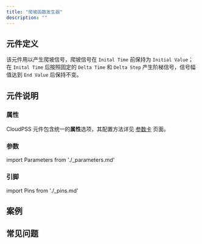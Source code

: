 ```yaml
---
title: "爬坡函数发生器"
description: ""
---
```


## 元件定义
该元件用以产生爬坡信号，爬坡信号在 `Inital Time` 前保持为 `Initial Value`； 在 `Inital Time` 后按照固定的 `Delta Time` 和 `Delta Step` 产生阶梯信号，信号幅值达到 `End Value` 后保持不变。

## 元件说明



### 属性

CloudPSS 元件包含统一的**属性**选项，其配置方法详见 [参数卡](docs/documents/software/10-xstudio/20-simstudio/40-workbench/20-function-zone/30-design-tab/30-param-panel/index.md) 页面。

### 参数

import Parameters from './_parameters.md'

<Parameters/>

### 引脚

import Pins from './_pins.md'

<Pins/>

## 案例

## 常见问题

